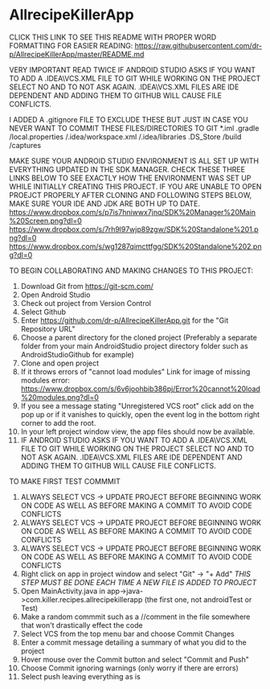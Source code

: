 # AllrecipeKillerApp

CLICK THIS LINK TO SEE THIS README WITH PROPER WORD FORMATTING FOR EASIER READING:
https://raw.githubusercontent.com/dr-p/AllrecipeKillerApp/master/README.md


VERY IMPORTANT READ TWICE
IF ANDROID STUDIO ASKS IF YOU WANT TO ADD A .IDEA\VCS.XML FILE TO GIT WHILE WORKING ON THE PROJECT
SELECT NO AND TO NOT ASK AGAIN. .IDEA\VCS.XML FILES ARE IDE DEPENDENT AND ADDING THEM TO GITHUB WILL CAUSE FILE CONFLICTS.

I ADDED A .gitignore FILE TO EXCLUDE THESE BUT JUST IN CASE YOU NEVER WANT TO COMMIT THESE FILES/DIRECTORIES TO GIT
*.iml
.gradle
/local.properties
/.idea/workspace.xml
/.idea/libraries
.DS_Store
/build
/captures


MAKE SURE YOUR ANDROID STUDIO ENVIRONMENT IS ALL SET UP WITH EVERYTHING UPDATED IN THE SDK MANAGER. CHECK THESE THREE LINKS
BELOW TO SEE EXACTLY HOW THE ENVIRONMENT WAS SET UP WHILE INITIALLY CREATING THIS PROJECT. IF YOU ARE UNABLE TO OPEN PROEJCT PROPERLY AFTER CLONING AND FOLLOWING STEPS BELOW, MAKE SURE YOUR IDE AND JDK ARE BOTH UP TO DATE.
https://www.dropbox.com/s/p7is7hniwwx7jnq/SDK%20Manager%20Main%20Screen.png?dl=0
https://www.dropbox.com/s/7rh9l97wjp89zgw/SDK%20Standalone%201.png?dl=0
https://www.dropbox.com/s/wg1287qimcttfgg/SDK%20Standalone%202.png?dl=0

TO BEGIN COLLABORATING AND MAKING CHANGES TO THIS PROJECT:
1. Download Git from https://git-scm.com/
2. Open Android Studio
3. Check out project from Version Control
4. Select Github
5. Enter https://github.com/dr-p/AllrecipeKillerApp.git for the "Git Repository URL"
6. Choose a parent directory for the cloned project (Preferably a separate folder from your main AndroidStudio project
directory folder such as AndroidStudioGithub for example)
7. Clone and open project
8. If it throws errors of "cannot load modules" Link for image of missing modules error:           https://www.dropbox.com/s/6v6joohbib386pj/Error%20cannot%20load%20modules.png?dl=0
9. If you see a message stating "Unregistered VCS root" click add on the pop up or if it vanishes to quickly, open the event
   log in the bottom right corner to add the root.
10. In your left project window view, the app files should now be available.
11. IF ANDROID STUDIO ASKS IF YOU WANT TO ADD A .IDEA\VCS.XML FILE TO GIT WHILE WORKING ON THE PROJECT
SELECT NO AND TO NOT ASK AGAIN. .IDEA\VCS.XML FILES ARE IDE DEPENDENT AND ADDING THEM TO GITHUB WILL CAUSE FILE CONFLICTS.

TO MAKE FIRST TEST COMMMIT
1. ALWAYS SELECT VCS -> UPDATE PROJECT BEFORE BEGINNING WORK ON CODE AS WELL AS BEFORE MAKING A COMMIT TO AVOID CODE CONFLICTS
2. ALWAYS SELECT VCS -> UPDATE PROJECT BEFORE BEGINNING WORK ON CODE AS WELL AS BEFORE MAKING A COMMIT TO AVOID CODE CONFLICTS
3. ALWAYS SELECT VCS -> UPDATE PROJECT BEFORE BEGINNING WORK ON CODE AS WELL AS BEFORE MAKING A COMMIT TO AVOID CODE CONFLICTS
4. Right click on app in project window and select "Git" -> "+ Add" *THIS STEP MUST BE DONE EACH TIME A NEW FILE IS ADDED TO PROJECT*
5. Open MainActivity.java in app->java->com.killer.recipes.allrecipekillerapp (the first one, not androidTest or Test)
6. Make a random commmit such as a //comment in the file somewhere that won't drastically effect the code
7. Select VCS from the top menu bar and choose Commit Changes
8. Enter a commit message detailing a summary of what you did to the project
9. Hover mouse over the Commit button and select "Commit and Push"
10. Choose Commit ignoring warnings (only worry if there are errors)
11. Select push leaving everything as is
